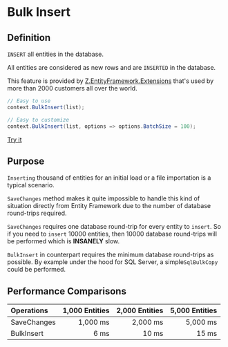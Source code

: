 # Bulk Insert

## Definition
`INSERT` all entities in the database.

All entities are considered as new rows and are `INSERTED` in the database.

This feature is provided by [Z.EntityFramework.Extensions](http://entityframework-extensions.net/bulk-insert) that's used by more than 2000 customers all over the world.

```csharp
// Easy to use
context.BulkInsert(list);

// Easy to customize
context.BulkInsert(list, options => options.BatchSize = 100);
```

[Try it](https://dotnetfiddle.net/7PnUvq)

## Purpose
`Inserting` thousand of entities for an initial load or a file importation is a typical scenario.

`SaveChanges` method makes it quite impossible to handle this kind of situation directly from Entity Framework due to the number of database round-trips required.

`SaveChanges` requires one database round-trip for every entity to `insert`. So if you need to `insert` 10000 entities, then 10000 database round-trips will be performed which is **INSANELY** slow.

`BulkInsert` in counterpart requires the minimum database round-trips as possible. By example under the hood for SQL Server, a simple`SqlBulkCopy` could be performed.

## Performance Comparisons

| Operations      | 1,000 Entities | 2,000 Entities | 5,000 Entities |
| :-------------- | -------------: | -------------: | -------------: |
| SaveChanges     | 1,000 ms       | 2,000 ms       | 5,000 ms       |
| BulkInsert      | 6 ms           | 10 ms          | 15 ms          |
